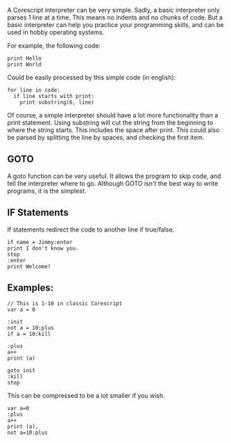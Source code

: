 A Corescript interpreter can be very simple.
Sadly, a basic interpreter only parses 1 line at a time.
This means no indents and no chunks of code.
But a basic interpreter can help you practice your programming skills, and can
be used in hobby operating systems.

For example, the following code:
```
print Hello
print World
```
Could be easily processed by this simple code (in english):
```
for line in code:
  if line starts with print:
    print substring(6, line)
```
Of course, a simple interpreter should have a lot more functionality than a print statement. 
Using substring will cut the string from the beginning to where the string starts. This includes the space after print.
This could also be parsed by splitting the line by spaces, and checking the first item.

## GOTO
A goto function can be very useful. It allows the program to skip code, and tell the interpreter where to go.
Although GOTO isn't the best way to write programs, it is the simplest.

## IF Statements
If statements redirect the code to another line if true/false.
```
if name = Jimmy:enter
print I don't know you.
stop
:enter
print Welcome!
```

## Examples:
```
// This is 1-10 in classic Corescript
var a = 0

:init
not a = 10:plus
if a = 10:kill

:plus
a++
print (a)

goto init
:kill
stop
```
This can be compressed to be a lot smaller if you wish.
```
var a=0
:plus
a++
print (a),
not a=10:plus
```
